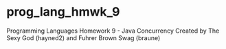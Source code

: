 # prog_lang_hmwk_9
Programming Languages Homework 9 - Java Concurrency
Created by The Sexy God (hayned2) and Fuhrer Brown Swag (braune)
